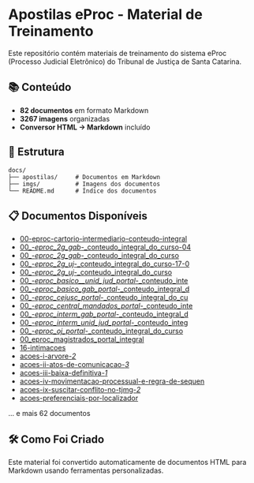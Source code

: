 # Apostilas eProc - Material de Treinamento

Este repositório contém materiais de treinamento do sistema eProc (Processo Judicial Eletrônico) do Tribunal de Justiça de Santa Catarina.

## 📚 Conteúdo

- **82 documentos** em formato Markdown
- **3267 imagens** organizadas
- **Conversor HTML → Markdown** incluído

## 🔧 Estrutura

```
docs/
├── apostilas/     # Documentos em Markdown
├── imgs/          # Imagens dos documentos
└── README.md      # Índice dos documentos
```

## 📋 Documentos Disponíveis

- [00-eproc-cartorio-intermediario-conteudo-integral](docs/apostilas/.md)
- [00_-_eproc_2g_gab_-_conteudo_integral_do_curso-04](docs/apostilas/.md)
- [00_-_eproc_2g_gab_-_conteudo_integral_do_curso](docs/apostilas/.md)
- [00_-_eproc_2g_uj_-_conteudo_integral_do_curso-17-0](docs/apostilas/.md)
- [00_-_eproc_2g_uj_-_conteudo_integral_do_curso](docs/apostilas/.md)
- [00_-_eproc_basico__unid_jud_portal_-_conteudo_inte](docs/apostilas/.md)
- [00_-_eproc_basico_gab_portal_-_conteudo_integral_d](docs/apostilas/.md)
- [00_-_eproc_cejusc_portal_-_conteudo_integral_do_cu](docs/apostilas/.md)
- [00_-_eproc_central_mandados_portal_-_conteudo_inte](docs/apostilas/.md)
- [00_-_eproc_interm_gab_portal_-_conteudo_integral_d](docs/apostilas/.md)
- [00_-_eproc_interm_unid_jud_portal_-_conteudo_integ](docs/apostilas/.md)
- [00_-_eproc_oj_portal_-_conteudo_integral_do_curso](docs/apostilas/.md)
- [00_eproc_magistrados_portal_integral](docs/apostilas/.md)
- [16-intimacoes](docs/apostilas/.md)
- [acoes-i-arvore-_2_](docs/apostilas/.md)
- [acoes-ii-atos-de-comunicacao-_3_](docs/apostilas/.md)
- [acoes-iii-baixa-definitiva-_1_](docs/apostilas/.md)
- [acoes-iv-movimentacao-processual-e-regra-de-sequen](docs/apostilas/.md)
- [acoes-ix-suscitar-conflito-no-tjmg-_2_](docs/apostilas/.md)
- [acoes-preferenciais-por-localizador](docs/apostilas/.md)

... e mais 62 documentos

## 🛠️ Como Foi Criado

Este material foi convertido automaticamente de documentos HTML para Markdown usando ferramentas personalizadas.


